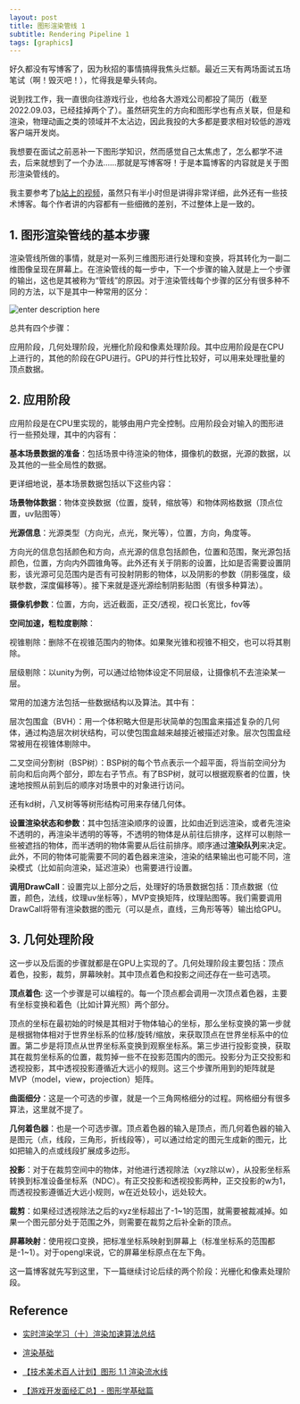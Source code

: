 ```yaml
---
layout: post
title: 图形渲染管线 1
subtitle: Rendering Pipeline 1
tags: [graphics]
---
```


好久都没有写博客了，因为秋招的事情搞得我焦头烂额。最近三天有两场面试五场笔试（啊！毁灭吧！），忙得我是晕头转向。

说到找工作，我一直很向往游戏行业，也给各大游戏公司都投了简历（截至2022.09.03，已经挂掉两个了）。虽然研究生的方向和图形学也有点关联，但是和渲染，物理动画之类的领域并不太沾边，因此我投的大多都是要求相对较低的游戏客户端开发岗。

我想要在面试之前恶补一下图形学知识，然而感觉自己太焦虑了，怎么都学不进去，后来就想到了一个办法……那就是写博客呀！于是本篇博客的内容就是关于图形渲染管线的。

我主要参考了[b站上的视频](https://www.bilibili.com/video/BV1L54y1s7xw?p=2&share_source=copy_web)，虽然只有半小时但是讲得非常详细，此外还有一些技术博客。每个作者讲的内容都有一些细微的差别，不过整体上是一致的。


## 1. 图形渲染管线的基本步骤

渲染管线所做的事情，就是对一系列三维图形进行处理和变换，将其转化为一副二维图像呈现在屏幕上。在渲染管线的每一步中，下一个步骤的输入就是上一个步骤的输出，这也是其被称为“管线”的原因。对于渲染管线每个步骤的区分有很多种不同的方法，以下是其中一种常用的区分：


![enter description here](./images/pipeline1.png)

总共有四个步骤：

应用阶段，几何处理阶段，光栅化阶段和像素处理阶段。其中应用阶段是在CPU上进行的，其他的阶段在GPU进行。GPU的并行性比较好，可以用来处理批量的顶点数据。



## 2. 应用阶段

应用阶段是在CPU里实现的，能够由用户完全控制。应用阶段会对输入的图形进行一些预处理，其中的内容有：

**基本场景数据的准备**：包括场景中待渲染的物体，摄像机的数据，光源的数据，以及其他的一些全局性的数据。

更详细地说，基本场景数据包括以下这些内容：

**场景物体数据**：物体变换数据（位置，旋转，缩放等）和物体网格数据（顶点位置，uv贴图等）

**光源信息**：光源类型（方向光，点光，聚光等），位置，方向，角度等。

方向光的信息包括颜色和方向，点光源的信息包括颜色，位置和范围，聚光源包括颜色，位置，方向内外圆锥角等。此外还有关于阴影的设置，比如是否需要设置阴影，该光源可见范围内是否有可投射阴影的物体，以及阴影的参数（阴影强度，级联参数，深度偏移等）。接下来就是逐光源绘制阴影贴图（有很多种算法）。


**摄像机参数**：位置，方向，远近截面，正交/透视，视口长宽比，fov等


**空间加速，粗粒度剔除**：

视锥剔除：删除不在视锥范围内的物体。如果聚光锥和视锥不相交，也可以将其剔除。

层级剔除：以unity为例，可以通过给物体设定不同层级，让摄像机不去渲染某一层。

常用的加速方法包括一些数据结构以及算法。其中有：

层次包围盒（BVH）：用一个体积略大但是形状简单的包围盒来描述复杂的几何体，通过构造层次树状结构，可以使包围盒越来越接近被描述对象。层次包围盒经常被用在视锥体剔除中。

二叉空间分割树（BSP树）：BSP树的每个节点表示一个超平面，将当前空间分为前向和后向两个部分，即左右子节点。有了BSP树，就可以根据观察者的位置，快速地按照从前到后的顺序对场景中的对象进行访问。

还有kd树，八叉树等等树形结构可用来存储几何体。


**设置渲染状态和参数**：其中包括渲染顺序的设置，比如由近到远渲染，或者先渲染不透明的，再渲染半透明的等等，不透明的物体是从前往后排序，这样可以剔除一些被遮挡的物体，而半透明的物体需要从后往前排序。顺序通过**渲染队列**来决定。此外，不同的物体可能需要不同的着色器来渲染，渲染的结果输出也可能不同，渲染模式（比如前向渲染，延迟渲染）也需要进行设置。

**调用DrawCall**：设置完以上部分之后，处理好的场景数据包括：顶点数据（位置，颜色，法线，纹理uv坐标等），MVP变换矩阵，纹理贴图等。我们需要调用DrawCall将带有渲染数据的图元（可以是点，直线，三角形等等）输出给GPU。


## 3. 几何处理阶段

这一步以及后面的步骤就都是在GPU上实现的了。几何处理阶段主要包括：顶点着色，投影，裁剪，屏幕映射。其中顶点着色和投影之间还存在一些可选项。

**顶点着色**: 这一个步骤是可以编程的。每一个顶点都会调用一次顶点着色器，主要有坐标变换和着色（比如计算光照）两个部分。

顶点的坐标在最初始的时候是其相对于物体轴心的坐标，那么坐标变换的第一步就是根据物体相对于世界坐标系的位移/旋转/缩放，来获取顶点在世界坐标系中的位置。第二步是将顶点从世界坐标系变换到观察坐标系。第三步进行投影变换，获取其在裁剪坐标系的位置，裁剪掉一些不在投影范围内的图元。投影分为正交投影和透视投影，其中透视投影遵循近大远小的规则。这三个步骤所用到的矩阵就是MVP（model，view，projection）矩阵。

**曲面细分**：这是一个可选的步骤，就是一个三角网格细分的过程。网格细分有很多算法，这里就不提了。

**几何着色器**：也是一个可选步骤。顶点着色器的输入是顶点，而几何着色器的输入是图元（点，线段，三角形，折线段等），可以通过给定的图元生成新的图元，比如把输入的点或线段扩展成多边形。

**投影**：对于在裁剪空间中的物体，对他进行透视除法（xyz除以w），从投影坐标系转换到标准设备坐标系（NDC）。有正交投影和透视投影两种，正交投影的w为1，而透视投影遵循近大远小规则，w在近处较小，远处较大。

**裁剪**：如果经过透视除法之后的xyz坐标超出了-1~1的范围，就需要被裁减掉。如果一个图元部分处于范围之外，则需要在裁剪之后补全新的顶点。

**屏幕映射**：使用视口变换，把标准坐标系映射到屏幕上（标准坐标系的范围都是-1~1）。对于opengl来说，它的屏幕坐标原点在左下角。


这一篇博客就先写到这里，下一篇继续讨论后续的两个阶段：光栅化和像素处理阶段。

## Reference

- [实时渲染学习（十）渲染加速算法总结](https://blog.csdn.net/ljytower/article/details/89483055)

- [渲染基础](https://www.cnblogs.com/forever-Ys/p/15520028.html)

- [【技术美术百人计划】图形 1.1 渲染流水线
](https://www.bilibili.com/video/BV1L54y1s7xw?p=2&share_source=copy_web)

- [【游戏开发面经汇总】- 图形学基础篇](https://zhuanlan.zhihu.com/p/430541328)